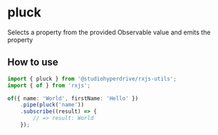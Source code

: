 # pluck

Selects a property from the provided Observable value and emits the property

## How to use

```typescript
import { pluck } from '@studiohyperdrive/rxjs-utils';
import { of } from 'rxjs';

of({ name: 'World', firstName: 'Hello' })
	.pipe(pluck('name'))
	.subscribe((result) => {
		// => result: World
	});
```
